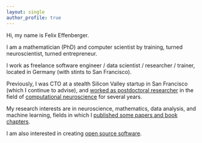 ```yaml
---
layout: single
author_profile: true
---
```


Hi, my name is Felix Effenberger.

I am a mathematician (PhD) and computer scientist by training, turned neuroscientist, turned entrepreneur.

I work as freelance software engineer / data scientist / researcher / trainer, located in Germany (with stints to San Francisco).

Previously, I was CTO at a stealth Silicon Valley startup in San 
Francisco (which I continue to advise), and [worked as postdoctoral researcher](/cv) in the field of [computational neuroscience](/research) for several years.

My research interests are in neuroscience, mathematics, data analysis, and machine learning, fields in which I [published some papers and book chapters](/research).

I am also interested in creating [open source software](/software).
